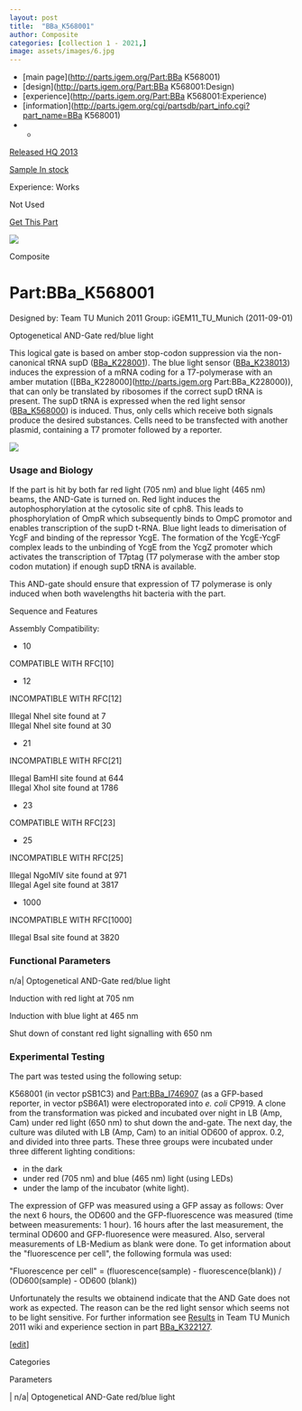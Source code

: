 ```yaml
---
layout: post
title:  "BBa_K568001"
author: Composite
categories: [collection 1 - 2021,] 
image: assets/images/6.jpg
---
```



  * [main page](http://parts.igem.org/Part:BBa K568001)
  * [design](http://parts.igem.org/Part:BBa K568001:Design)
  * [experience](http://parts.igem.org/Part:BBa K568001:Experience)
  * [information](http://parts.igem.org/cgi/partsdb/part_info.cgi?part_name=BBa K568001)
  *   * 

[Released HQ 2013](http://parts.igem.org/Help:Part_Status_Box)

[Sample In stock](http://parts.igem.org/Help:Part_Status_Box)

Experience: Works

Not Used

[ Get This Part](http://parts.igem.org/partsdb/get_part.cgi?part=BBa_K568001)

![](http://parts.igem.org/images/partbypart/icon_composite.png)

Composite

# Part:BBa_K568001

Designed by: Team TU Munich 2011   Group: iGEM11_TU_Munich   (2011-09-01)

Optogenetical AND-Gate red/blue light

This logical gate is based on amber stop-codon suppression via the non-
canonical tRNA supD ([BBa_K228001](http://parts.igem.org/Part:BBa_K228001)).
The blue light sensor ([BBa_K238013](http://parts.igem.org/Part:BBa_K238013))
induces the expression of a mRNA coding for a T7-polymerase with an amber
mutation ([BBa_K228000](http://parts.igem.org Part:BBa_K228000)), that can
only be translated by ribosomes if the correct supD tRNA is present. The supD
tRNA is expressed when the red light sensor
([BBa_K568000](http://parts.igem.org/Part:BBa_K568000)) is induced. Thus, only
cells which receive both signals produce the desired substances. Cells need to
be transfected with another plasmid, containing a T7 promoter followed by a
reporter.

![](http://2011.igem.org/wiki/images/c/cd/TumDesign2.jpg)

  

### Usage and Biology

If the part is hit by both far red light (705 nm) and blue light (465 nm)
beams, the AND-Gate is turned on. Red light induces the autophosphorylation at
the cytosolic site of cph8. This leads to phosphorylation of OmpR which
subsequently binds to OmpC promotor and enables transcription of the supD
t-RNA. Blue light leads to dimerisation of YcgF and binding of the repressor
YcgE. The formation of the YcgE-YcgF complex leads to the unbinding of YcgE
from the YcgZ promoter which activates the transcription of T7ptag (T7
polymerase with the amber stop codon mutation) if enough supD tRNA is
available.

This AND-gate should ensure that expression of T7 polymerase is only induced
when both wavelengths hit bacteria with the part.

Sequence and Features

  

Assembly Compatibility:

  * 10

COMPATIBLE WITH RFC[10]

  * 12

INCOMPATIBLE WITH RFC[12]

Illegal NheI site found at 7  
Illegal NheI site found at 30  

  * 21

INCOMPATIBLE WITH RFC[21]

Illegal BamHI site found at 644  
Illegal XhoI site found at 1786  

  * 23

COMPATIBLE WITH RFC[23]

  * 25

INCOMPATIBLE WITH RFC[25]

Illegal NgoMIV site found at 971  
Illegal AgeI site found at 3817  

  * 1000

INCOMPATIBLE WITH RFC[1000]

Illegal BsaI site found at 3820  

### Functional Parameters

n/a| Optogenetical AND-Gate red/blue light

Induction with red light at 705 nm

Induction with blue light at 465 nm

Shut down of constant red light signalling with 650 nm

  

### Experimental Testing

The part was tested using the following setup:

K568001 (in vector pSB1C3) and [Part:BBa_I746907](/Part:BBa_I746907 "Part:BBa
I746907") (as a GFP-based reporter, in vector pSB6A1) were electroporated into
_e. coli_ CP919. A clone from the transformation was picked and incubated over
night in LB (Amp, Cam) under red light (650 nm) to shut down the and-gate. The
next day, the culture was diluted with LB (Amp, Cam) to an initial OD600 of
approx. 0.2, and divided into three parts. These three groups were incubated
under three different lighting conditions:

  * in the dark
  * under red (705 nm) and blue (465 nm) light (using LEDs)
  * under the lamp of the incubator (white light).

The expression of GFP was measured using a GFP assay as follows: Over the next
6 hours, the OD600 and the GFP-fluorescence was measured (time between
measurements: 1 hour). 16 hours after the last measurement, the terminal OD600
and GFP-fluoresence were measured. Also, serveral measurements of LB-Medium as
blank were done. To get information about the "fluorescence per cell", the
following formula was used:

"Fluorescence per cell" = (fluorescence(sample) - fluorescence(blank)) /
(OD600(sample) - OD600 (blank))

Unfortunately the results we obtainend indicate that the AND Gate does not
work as expected. The reason can be the red light sensor which seems not to be
light sensitive. For further information see
[Results](http://2011.igem.org/Team:TU_Munich/lab/results) in Team TU Munich
2011 wiki and experience section in part
[BBa_K322127](http://parts.igem.org/Part:BBa_K322127).

[[edit](http://parts.igem.org/partsdb/part_info.cgi?part_name=BBa_K568001)]

Categories

Parameters

| n/a| Optogenetical AND-Gate red/blue light

